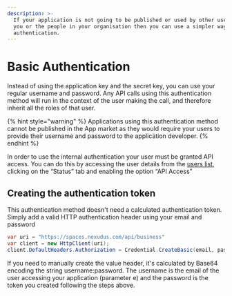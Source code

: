 ```yaml
---
description: >-
  If your application is not going to be published or used by other users than
  you or the people in your organisation then you can use a simpler way of
  authentication.
---
```


# Basic Authentication

Instead of using the application key and the secret key, you can use your regular username and password. Any API calls using this authentication method will run in the context of the user making the call, and therefore inherit all the roles of that user.

{% hint style="warning" %}
Applications using this authentication method cannot be published in the App market as they would require your users to provide their username and password to the application developer.
{% endhint %}

In order to use the internal authentication your user must be granted API access. You can do this by accessing the user details from the [users list](https://spaces.nexudus.com/sys/users), clicking on the “Status” tab and enabling the option “API Access”

## Creating the authentication token

This authentication method doesn't need a calculated authentication token. Simply add a valid HTTP authentication header using your email and password

```csharp
var uri = "https://spaces.nexudus.com/api/business"
var client = new HttpClient(uri);
client.DefaultHeaders.Authorization = Credential.CreateBasic(email, password);
```

If you need to manually create the value header, it's calculated by Base64 encoding the string username:password. The username is the email of the user accessing your application \(parameter e\) and the password is the token you created following the steps above.

